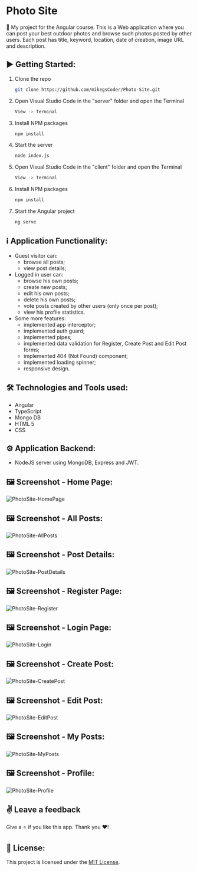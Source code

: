 # Photo Site

:dart:  My project for the Angular course. This is a Web application where you can post your best outdoor photos and browse such photos posted by other users. Each post has title, keyword, location, date of creation, image URL and description.

## :arrow_forward: Getting Started:

1. Clone the repo
   ```sh
   git clone https://github.com/mikegsCoder/Photo-Site.git
   ```
2. Open Visual Studio Code in the "server" folder and open the Terminal
   ```sh
   View -> Terminal
   ```
3. Install NPM packages
   ```sh
   npm install
   ```
4. Start the server
   ```sh
   node index.js

5. Open Visual Studio Code in the "client" folder and open the Terminal
   ```sh
   View -> Terminal
   ```
6. Install NPM packages
   ```sh
   npm install
   ```
7. Start the Angular project
   ```sh
   ng serve
   ```

## :information_source: Application Functionality:

- Guest visitor can: 
  - browse all posts;
  - view post details;
- Logged in user can:
  - browse his own posts; 
  - create new posts;
  - edit his own posts;
  - delete his own posts;
  - vote posts created by other users (only once per post);
  - view his profile statistics.  
- Some more features:
  - implemented app interceptor;
  - implemented auth guard;
  - implemented pipes;
  - implemented data validation for Register, Create Post and Edit Post forms;
  - implemented 404 (Not Found) component;
  - implemented loading spinner;
  - responsive design.

## :hammer_and_wrench: Technologies and Tools used:

- Angular
- TypeScript
- Mongo DB
- HTML 5
- CSS

## :gear: Application Backend:

 - NodeJS server using MongoDB, Express and JWT. 
 
## :framed_picture: Screenshot - Home Page:

![PhotoSite-HomePage](https://mikegscoder.github.io/img/PhotoSite/HomePage.jpg)

## :framed_picture: Screenshot - All Posts:

![PhotoSite-AllPosts](https://mikegscoder.github.io/img/PhotoSite/AllPosts.jpg)

## :framed_picture: Screenshot - Post Details:

![PhotoSite-PostDetails](https://mikegscoder.github.io/img/PhotoSite/Details.jpg)

## :framed_picture: Screenshot - Register Page:

![PhotoSite-Register](https://mikegscoder.github.io/img/PhotoSite/Register.jpg)

## :framed_picture: Screenshot - Login Page:

![PhotoSite-Login](https://mikegscoder.github.io/img/PhotoSite/Login.jpg)

## :framed_picture: Screenshot - Create Post:

![PhotoSite-CreatePost](https://mikegscoder.github.io/img/PhotoSite/Create.jpg)

## :framed_picture: Screenshot - Edit Post:

![PhotoSite-EditPost](https://mikegscoder.github.io/img/PhotoSite/Edit.jpg)

## :framed_picture: Screenshot - My Posts:

![PhotoSite-MyPosts](https://mikegscoder.github.io/img/PhotoSite/MyPosts.jpg)

## :framed_picture: Screenshot - Profile:

![PhotoSite-Profile](https://mikegscoder.github.io/img/PhotoSite/Profile.jpg)

## :v: Leave a feedback
Give a :star: if you like this app.
Thank you ❤️!

## 📖 License:

This project is licensed under the [MIT License](LICENSE).